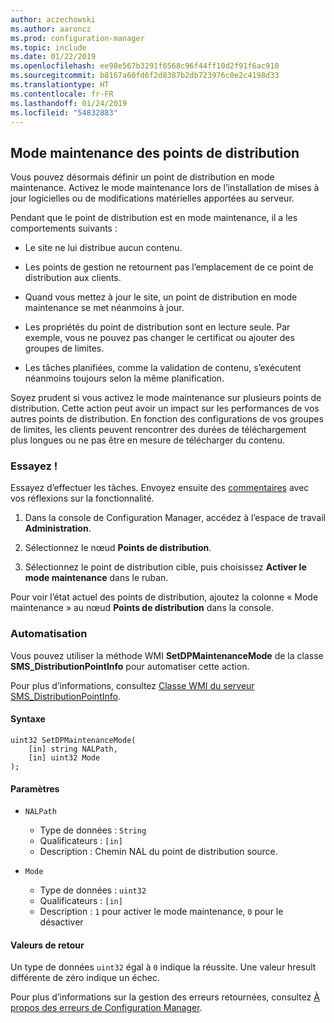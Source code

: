 ```yaml
---
author: aczechowski
ms.author: aaroncz
ms.prod: configuration-manager
ms.topic: include
ms.date: 01/22/2019
ms.openlocfilehash: ee98e567b3291f6568c96f44ff10d2f91f6ac910
ms.sourcegitcommit: b8167a60fd6f2d8387b2db723976c0e2c4198d33
ms.translationtype: HT
ms.contentlocale: fr-FR
ms.lasthandoff: 01/24/2019
ms.locfileid: "54832883"
---
```

## <a name="bkmk_dpmaint"></a> Mode maintenance des points de distribution 
<!--3555754-->

Vous pouvez désormais définir un point de distribution en mode maintenance. Activez le mode maintenance lors de l’installation de mises à jour logicielles ou de modifications matérielles apportées au serveur.

Pendant que le point de distribution est en mode maintenance, il a les comportements suivants : 

- Le site ne lui distribue aucun contenu.  

- Les points de gestion ne retournent pas l’emplacement de ce point de distribution aux clients. 

- Quand vous mettez à jour le site, un point de distribution en mode maintenance se met néanmoins à jour. 

- Les propriétés du point de distribution sont en lecture seule. Par exemple, vous ne pouvez pas changer le certificat ou ajouter des groupes de limites.  

- Les tâches planifiées, comme la validation de contenu, s’exécutent néanmoins toujours selon la même planification. 

Soyez prudent si vous activez le mode maintenance sur plusieurs points de distribution. Cette action peut avoir un impact sur les performances de vos autres points de distribution. En fonction des configurations de vos groupes de limites, les clients peuvent rencontrer des durées de téléchargement plus longues ou ne pas être en mesure de télécharger du contenu. 


### <a name="try-it-out"></a>Essayez !

Essayez d’effectuer les tâches. Envoyez ensuite des [commentaires](/sccm/core/understand/find-help#product-feedback) avec vos réflexions sur la fonctionnalité.

1. Dans la console de Configuration Manager, accédez à l’espace de travail **Administration**.  

2. Sélectionnez le nœud **Points de distribution**.  

3. Sélectionnez le point de distribution cible, puis choisissez **Activer le mode maintenance** dans le ruban.  

Pour voir l’état actuel des points de distribution, ajoutez la colonne « Mode maintenance » au nœud **Points de distribution** dans la console. 


### <a name="automation"></a>Automatisation

Vous pouvez utiliser la méthode WMI **SetDPMaintenanceMode** de la classe **SMS_DistributionPointInfo** pour automatiser cette action. 

Pour plus d’informations, consultez [Classe WMI du serveur SMS_DistributionPointInfo](/sccm/develop/reference/core/servers/configure/sms_distributionpointinfo-server-wmi-class). 

#### <a name="syntax"></a>Syntaxe
```
uint32 SetDPMaintenanceMode(
    [in] string NALPath, 
    [in] uint32 Mode
);
```

#### <a name="parameters"></a>Paramètres  
- `NALPath`  
    - Type de données : `String`  
    - Qualificateurs : `[in]`  
    - Description : Chemin NAL du point de distribution source.  

- `Mode`  
    - Type de données : `uint32` 
    - Qualificateurs : `[in]`  
    - Description : `1` pour activer le mode maintenance, `0` pour le désactiver  

#### <a name="return-values"></a>Valeurs de retour  
Un type de données `uint32` égal à `0` indique la réussite. Une valeur hresult différente de zéro indique un échec.  

Pour plus d’informations sur la gestion des erreurs retournées, consultez [À propos des erreurs de Configuration Manager](/sccm/develop/core/understand/about-configuration-manager-errors).  


